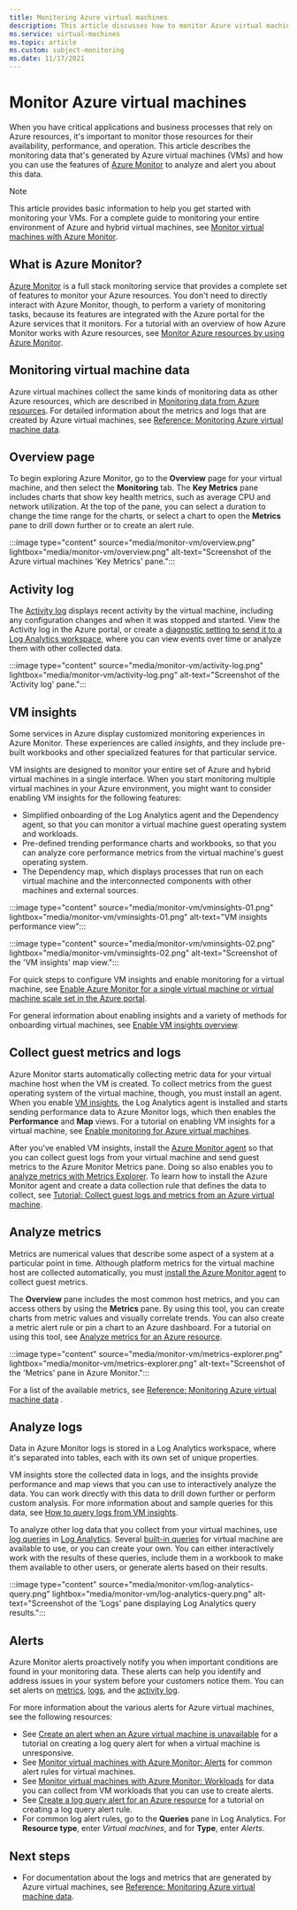 ```yaml
---
title: Monitoring Azure virtual machines
description: This article discusses how to monitor Azure virtual machines.
ms.service: virtual-machines
ms.topic: article
ms.custom: subject-monitoring
ms.date: 11/17/2021
---
```


# Monitor Azure virtual machines

When you have critical applications and business processes that rely on Azure resources, it's important to monitor those resources for their availability, performance, and operation. This article describes the monitoring data that's generated by Azure virtual machines (VMs) and how you can use the features of [Azure Monitor](/azure/azure-monitor/overview) to analyze and alert you about this data.

> [!NOTE]
> This article provides basic information to help you get started with monitoring your VMs. For a complete guide to monitoring your entire environment of Azure and hybrid virtual machines, see [Monitor virtual machines with Azure Monitor](../azure-monitor/vm/monitor-virtual-machine.md).

## What is Azure Monitor?
[Azure Monitor](/azure/azure-monitor/overview) is a full stack monitoring service that provides a complete set of features to monitor your Azure resources. You don't need to directly interact with Azure Monitor, though, to perform a variety of monitoring tasks, because its features are integrated with the Azure portal for the Azure services that it monitors. For a tutorial with an overview of how Azure Monitor works with Azure resources, see [Monitor Azure resources by using Azure Monitor](../azure-monitor/essentials/monitor-azure-resource.md).

## Monitoring virtual machine data

Azure virtual machines collect the same kinds of monitoring data as other Azure resources, which are described in [Monitoring data from Azure resources](/azure/azure-monitor/insights/monitor-azure-resource#monitoring-data). For detailed information about the metrics and logs that are created by Azure virtual machines, see [Reference: Monitoring Azure virtual machine data](monitor-vm-reference.md).

## Overview page
To begin exploring Azure Monitor, go to the **Overview** page for your virtual machine, and then select the **Monitoring** tab. The **Key Metrics** pane includes charts that show key health metrics, such as average CPU and network utilization. At the top of the pane, you can select a duration to change the time range for the charts, or select a chart to open the **Metrics** pane to drill down further or to create an alert rule. 

:::image type="content" source="media/monitor-vm/overview.png" lightbox="media/monitor-vm/overview.png" alt-text="Screenshot of the Azure virtual machines 'Key Metrics' pane.":::

## Activity log
The [Activity log](../azure-monitor/essentials/activity-log.md) displays recent activity by the virtual machine, including any configuration changes and when it was stopped and started. View the Activity log in the Azure portal, or create a [diagnostic setting to send it to a Log Analytics workspace](../azure-monitor/essentials/activity-log.md#send-to-log-analytics-workspace), where you can view events over time or analyze them with other collected data.

:::image type="content" source="media/monitor-vm/activity-log.png" lightbox="media/monitor-vm/activity-log.png" alt-text="Screenshot of the 'Activity log' pane.":::

## VM insights
Some services in Azure display customized monitoring experiences in Azure Monitor. These experiences are called *insights*, and they include pre-built workbooks and other specialized features for that particular service.  

VM insights are designed to monitor your entire set of Azure and hybrid virtual machines in a single interface. When you start monitoring multiple virtual machines in your Azure environment, you might want to consider enabling VM insights for the following features:

- Simplified onboarding of the Log Analytics agent and the Dependency agent, so that you can monitor a virtual machine guest operating system and workloads.
- Pre-defined trending performance charts and workbooks, so that you can analyze core performance metrics from the virtual machine's guest operating system.
- The Dependency map, which displays processes that run on each virtual machine and the interconnected components with other machines and external sources.

:::image type="content" source="media/monitor-vm/vminsights-01.png" lightbox="media/monitor-vm/vminsights-01.png" alt-text="VM insights performance view":::

:::image type="content" source="media/monitor-vm/vminsights-02.png" lightbox="media/monitor-vm/vminsights-02.png" alt-text="Screenshot of the 'VM insights' map view.":::

For quick steps to configure VM insights and enable monitoring for a virtual machine, see [Enable Azure Monitor for a single virtual machine or virtual machine scale set in the Azure portal](../azure-monitor/vm/vminsights-enable-portal.md). 

For general information about enabling insights and a variety of methods for onboarding virtual machines, see [Enable VM insights overview](../azure-monitor/vm/vminsights-enable-overview.md).

## Collect guest metrics and logs
Azure Monitor starts automatically collecting metric data for your virtual machine host when the VM is created. To collect metrics from the guest operating system of the virtual machine, though, you must install an agent. When you enable [VM insights](#vm-insights), the Log Analytics agent is installed and starts sending performance data to Azure Monitor logs, which then enables the **Performance** and **Map** views. For a tutorial on enabling VM insights for a virtual machine, see [Enable monitoring for Azure virtual machines](../azure-monitor/vm/tutorial-monitor-vm-enable.md).

After you've enabled VM insights, install the [Azure Monitor agent](../azure-monitor/agents/azure-monitor-agent-overview.md) so that you can collect guest logs from your virtual machine and send guest metrics to the Azure Monitor Metrics pane. Doing so also enables you to [analyze metrics with Metrics Explorer](#analyze-metrics). To learn how to install the Azure Monitor agent and create a data collection rule that defines the data to collect, see [Tutorial: Collect guest logs and metrics from an Azure virtual machine](../azure-monitor/vm/tutorial-monitor-vm-guest.md).

## Analyze metrics
Metrics are numerical values that describe some aspect of a system at a particular point in time. Although platform metrics for the virtual machine host are collected automatically, you must [install the Azure Monitor agent](#collect-guest-metrics-and-logs) to collect guest metrics. 

The **Overview** pane includes the most common host metrics, and you can access others by using the **Metrics** pane. By using this tool, you can create charts from metric values and visually correlate trends. You can also create a metric alert rule or pin a chart to an Azure dashboard. For a tutorial on using this tool, see [Analyze metrics for an Azure resource](/azure/azure-monitor/essentials/tutorial-metrics).

:::image type="content" source="media/monitor-vm/metrics-explorer.png" lightbox="media/monitor-vm/metrics-explorer.png" alt-text="Screenshot of the 'Metrics' pane in Azure Monitor.":::

For a list of the available metrics, see [Reference: Monitoring Azure virtual machine data](monitor-vm-reference.md#metrics) . 

## Analyze logs
Data in Azure Monitor logs is stored in a Log Analytics workspace, where it's separated into tables, each with its own set of unique properties. 

VM insights store the collected data in logs, and the insights provide performance and map views that you can use to interactively analyze the data. You can work directly with this data to drill down further or perform custom analysis. For more information about and sample queries for this data, see [How to query logs from VM insights](../azure-monitor/vm/vminsights-log-search.md).

To analyze other log data that you collect from your virtual machines, use [log queries](../azure-monitor/logs/get-started-queries.md) in [Log Analytics](../azure-monitor/logs/log-analytics-tutorial.md). Several [built-in queries](../azure-monitor/logs/queries.md) for virtual machine are available to use, or you can create your own. You can either interactively work with the results of these queries, include them in a workbook to make them available to other users, or generate alerts based on their results.

:::image type="content" source="media/monitor-vm/log-analytics-query.png" lightbox="media/monitor-vm/log-analytics-query.png" alt-text="Screenshot of the 'Logs' pane displaying Log Analytics query results.":::

## Alerts
Azure Monitor alerts proactively notify you when important conditions are found in your monitoring data. These alerts can help you identify and address issues in your system before your customers notice them. You can set alerts on [metrics](/azure/azure-monitor/platform/alerts-metric-overview), [logs](/azure/azure-monitor/platform/alerts-unified-log), and the [activity log](/azure/azure-monitor/platform/activity-log-alerts). 

For more information about the various alerts for Azure virtual machines, see the following resources:

- See [Create an alert when an Azure virtual machine is unavailable](../azure-monitor/vm/tutorial-monitor-vm-alert.md) for a tutorial on creating a log query alert for when a virtual machine is unresponsive.
- See [Monitor virtual machines with Azure Monitor: Alerts](../azure-monitor/vm/monitor-virtual-machine-alerts.md) for common alert rules for virtual machines. 
- See [Monitor virtual machines with Azure Monitor: Workloads](../azure-monitor/vm/monitor-virtual-machine-workloads.md) for data you can collect from VM workloads that you can use to create alerts.
- See [Create a log query alert for an Azure resource](../azure-monitor/alerts/tutorial-log-alert.md) for a tutorial on creating a log query alert rule.
- For common log alert rules, go to the **Queries** pane in Log Analytics. For **Resource type**, enter *Virtual machines*, and for **Type**, enter *Alerts*.


## Next steps

- For documentation about the logs and metrics that are generated by Azure virtual machines, see [Reference: Monitoring Azure virtual machine data](monitor-vm-reference.md).
